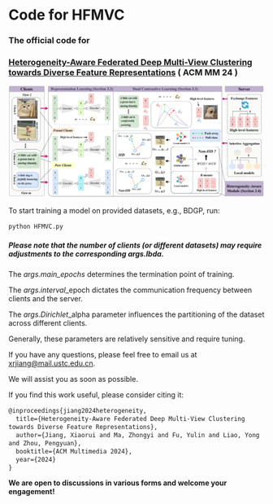 # Code for HFMVC



### The official code for

### [Heterogeneity-Aware Federated Deep Multi-View Clustering towards Diverse Feature Representations](https://openreview.net/forum?id=3fgY4qOhoO)  ( ACM MM 24 )



![framework](\pic\framework.png)



To start training a model on provided datasets, e.g., BDGP, run:

```python
python HFMVC.py
```



##### Please note that the number of clients (or different datasets) may require adjustments to the corresponding *args.lbda.*



The *args.main_epochs* determines the termination point of training.



The *args.interval*_epoch dictates the communication frequency between clients and the server.



The *args.Dirichlet*_alpha parameter influences the partitioning of the dataset across different clients.



Generally, these parameters are relatively sensitive and require tuning.



If you have any questions, please feel free to email us at xrjiang@mail.ustc.edu.cn.



We will assist you as soon as possible.



If you find this work useful, please consider citing it:



```
@inproceedings{jiang2024heterogeneity,
  title={Heterogeneity-Aware Federated Deep Multi-View Clustering towards Diverse Feature Representations},
  author={Jiang, Xiaorui and Ma, Zhongyi and Fu, Yulin and Liao, Yong and Zhou, Pengyuan},
  booktitle={ACM Multimedia 2024},
  year={2024}
}
```



**We are open to discussions in various forms and welcome your engagement!**



